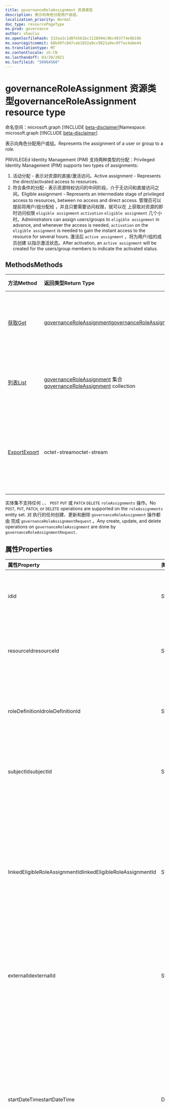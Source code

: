 ```yaml
---
title: governanceRoleAssignment 资源类型
description: 表示向角色分配用户或组。
localization_priority: Normal
doc_type: resourcePageType
ms.prod: governance
author: shauliu
ms.openlocfilehash: 532ea3c1d8fe5b1bc1128994c96c493774e9b19b
ms.sourcegitcommit: 68b49fc847ceb1032a9cc9821a9ec0f7ac4abe44
ms.translationtype: MT
ms.contentlocale: zh-CN
ms.lasthandoff: 03/20/2021
ms.locfileid: "50964560"
---
```

# <a name="governanceroleassignment-resource-type"></a><span data-ttu-id="02032-103">governanceRoleAssignment 资源类型</span><span class="sxs-lookup"><span data-stu-id="02032-103">governanceRoleAssignment resource type</span></span>

<span data-ttu-id="02032-104">命名空间：microsoft.graph [!INCLUDE [beta-disclaimer](../../includes/beta-disclaimer.md)]</span><span class="sxs-lookup"><span data-stu-id="02032-104">Namespace: microsoft.graph [!INCLUDE [beta-disclaimer](../../includes/beta-disclaimer.md)]</span></span>

<span data-ttu-id="02032-105">表示向角色分配用户或组。</span><span class="sxs-lookup"><span data-stu-id="02032-105">Represents the assignment of a user or group to a role.</span></span>

<span data-ttu-id="02032-106">PRIVILEGEd Identity Management (PIM) 支持两种类型的分配：</span><span class="sxs-lookup"><span data-stu-id="02032-106">Privileged Identity Management (PIM) supports two types of assignments:</span></span>

1. <span data-ttu-id="02032-107">活动分配 - 表示对资源的直接/激活访问。</span><span class="sxs-lookup"><span data-stu-id="02032-107">Active assignment - Represents the direct/activated access to resources.</span></span>
2. <span data-ttu-id="02032-108">符合条件的分配 - 表示资源特权访问的中间阶段，介于无访问和直接访问之间。</span><span class="sxs-lookup"><span data-stu-id="02032-108">Eligible assignment - Represents an intermediate stage of privileged access to resources, between no access and direct access.</span></span> <span data-ttu-id="02032-109">管理员可以提前将用户/组分配给 ，并且只要需要访问权限，就可以在 上获取对资源的即时访问权限 `eligible assignment` `activation` `eligible assignment` 几个小时。</span><span class="sxs-lookup"><span data-stu-id="02032-109">Administrators can assign users/groups to `eligible assignment` in advance, and whenever the access is needed, `activation` on the `eligible assignment` is needed to gain the instant access to the resource for several hours.</span></span> <span data-ttu-id="02032-110">激活后 `active assignment` ，将为用户/组的成员创建 以指示激活状态。</span><span class="sxs-lookup"><span data-stu-id="02032-110">After activation, an `active assignment` will be created for the users/group members to indicate the activated status.</span></span>

## <a name="methods"></a><span data-ttu-id="02032-111">Methods</span><span class="sxs-lookup"><span data-stu-id="02032-111">Methods</span></span>

| <span data-ttu-id="02032-112">方法</span><span class="sxs-lookup"><span data-stu-id="02032-112">Method</span></span>          | <span data-ttu-id="02032-113">返回类型</span><span class="sxs-lookup"><span data-stu-id="02032-113">Return Type</span></span> |<span data-ttu-id="02032-114">说明</span><span class="sxs-lookup"><span data-stu-id="02032-114">Description</span></span>|
|:------------|:--------|:--------|
|[<span data-ttu-id="02032-115">获取</span><span class="sxs-lookup"><span data-stu-id="02032-115">Get</span></span>](../api/governanceroleassignment-get.md) |  [<span data-ttu-id="02032-116">governanceRoleAssignment</span><span class="sxs-lookup"><span data-stu-id="02032-116">governanceRoleAssignment</span></span>](../resources/governanceroleassignment.md) |<span data-ttu-id="02032-117">读取实体的属性和角色分配关系。</span><span class="sxs-lookup"><span data-stu-id="02032-117">Read properties and relationships of a role assignment entity.</span></span>|
|[<span data-ttu-id="02032-118">列表</span><span class="sxs-lookup"><span data-stu-id="02032-118">List</span></span>](../api/governanceroleassignment-list.md) | <span data-ttu-id="02032-119">[governanceRoleAssignment](../resources/governanceroleassignment.md) 集合</span><span class="sxs-lookup"><span data-stu-id="02032-119">[governanceRoleAssignment](../resources/governanceroleassignment.md) collection</span></span>|<span data-ttu-id="02032-120">列出资源上的角色分配集合。</span><span class="sxs-lookup"><span data-stu-id="02032-120">List a collection of role assignments on a resource.</span></span> |
|[<span data-ttu-id="02032-121">Export</span><span class="sxs-lookup"><span data-stu-id="02032-121">Export</span></span>](../api/governanceroleassignment-export.md) | <span data-ttu-id="02032-122">octet-stream</span><span class="sxs-lookup"><span data-stu-id="02032-122">octet-stream</span></span> |<span data-ttu-id="02032-123">下载资源上的角色分配集合，并另存为 `.csv` 文件。</span><span class="sxs-lookup"><span data-stu-id="02032-123">Download a collection of role assignments on a resource and save as a `.csv` file.</span></span>|

<span data-ttu-id="02032-124">实体集不支持任何 、、 `POST` `PUT` 或 `PATCH` `DELETE` `roleAssignments` 操作。</span><span class="sxs-lookup"><span data-stu-id="02032-124">No `POST`, `PUT`, `PATCH`, or `DELETE` operations are supported on the `roleAssignments` entity set.</span></span> <span data-ttu-id="02032-125">对 执行的任何创建、更新和删除 `governanceRoleAssignment` 操作都由 完成 `governanceRoleAssignmentRequest` 。</span><span class="sxs-lookup"><span data-stu-id="02032-125">Any create, update, and delete operations on `governanceRoleAssignment` are done by `governanceRoleAssignmentRequest`.</span></span>

## <a name="properties"></a><span data-ttu-id="02032-126">属性</span><span class="sxs-lookup"><span data-stu-id="02032-126">Properties</span></span>
| <span data-ttu-id="02032-127">属性</span><span class="sxs-lookup"><span data-stu-id="02032-127">Property</span></span>  | <span data-ttu-id="02032-128">类型</span><span class="sxs-lookup"><span data-stu-id="02032-128">Type</span></span>      |<span data-ttu-id="02032-129">说明</span><span class="sxs-lookup"><span data-stu-id="02032-129">Description</span></span>|
|:----------|:----------|:----------|
|<span data-ttu-id="02032-130">id</span><span class="sxs-lookup"><span data-stu-id="02032-130">id</span></span>         |<span data-ttu-id="02032-131">String</span><span class="sxs-lookup"><span data-stu-id="02032-131">String</span></span>     |<span data-ttu-id="02032-132">id of the 角色分配.</span><span class="sxs-lookup"><span data-stu-id="02032-132">The ID of the role assignment.</span></span> <span data-ttu-id="02032-133">它采用 GUID 格式。</span><span class="sxs-lookup"><span data-stu-id="02032-133">It is in GUID format.</span></span>|
|<span data-ttu-id="02032-134">resourceId</span><span class="sxs-lookup"><span data-stu-id="02032-134">resourceId</span></span> |<span data-ttu-id="02032-135">String</span><span class="sxs-lookup"><span data-stu-id="02032-135">String</span></span>     |<span data-ttu-id="02032-136">必填。</span><span class="sxs-lookup"><span data-stu-id="02032-136">Required.</span></span> <span data-ttu-id="02032-137">与项目关联的角色分配的 ID。</span><span class="sxs-lookup"><span data-stu-id="02032-137">The ID of the resource which the role assignment is associated with.</span></span> |
|<span data-ttu-id="02032-138">roleDefinitionId</span><span class="sxs-lookup"><span data-stu-id="02032-138">roleDefinitionId</span></span>|<span data-ttu-id="02032-139">String</span><span class="sxs-lookup"><span data-stu-id="02032-139">String</span></span>|<span data-ttu-id="02032-140">必填。</span><span class="sxs-lookup"><span data-stu-id="02032-140">Required.</span></span> <span data-ttu-id="02032-141">角色定义的 ID，角色分配角色定义。</span><span class="sxs-lookup"><span data-stu-id="02032-141">The ID of the role definition which the role assignment is associated with.</span></span> |
|<span data-ttu-id="02032-142">subjectId</span><span class="sxs-lookup"><span data-stu-id="02032-142">subjectId</span></span>|<span data-ttu-id="02032-143">String</span><span class="sxs-lookup"><span data-stu-id="02032-143">String</span></span>       |<span data-ttu-id="02032-144">必填。</span><span class="sxs-lookup"><span data-stu-id="02032-144">Required.</span></span> <span data-ttu-id="02032-145">与用户关联的角色分配的 ID。</span><span class="sxs-lookup"><span data-stu-id="02032-145">The ID of the subject which the role assignment is associated with.</span></span> |
|<span data-ttu-id="02032-146">linkedEligibleRoleAssignmentId</span><span class="sxs-lookup"><span data-stu-id="02032-146">linkedEligibleRoleAssignmentId</span></span>|<span data-ttu-id="02032-147">String</span><span class="sxs-lookup"><span data-stu-id="02032-147">String</span></span>|<span data-ttu-id="02032-148">如果这是 和 由于 激活而创建的 ，则它表示 的 `active assignment` `eligible assignment` `eligible assignment` ID;否则，值为 `null` 。</span><span class="sxs-lookup"><span data-stu-id="02032-148">If this is an `active assignment` and created due to activation on an `eligible assignment`, it represents the ID of that `eligible assignment`; Otherwise, the value is `null`.</span></span> |
|<span data-ttu-id="02032-149">externalId</span><span class="sxs-lookup"><span data-stu-id="02032-149">externalId</span></span>   |<span data-ttu-id="02032-150">String</span><span class="sxs-lookup"><span data-stu-id="02032-150">String</span></span>     |<span data-ttu-id="02032-151">用于标识提供程序中应用程序角色分配外部 ID。</span><span class="sxs-lookup"><span data-stu-id="02032-151">The external ID the resource that is used to identify the role assignment in the provider.</span></span>|
|<span data-ttu-id="02032-152">startDateTime</span><span class="sxs-lookup"><span data-stu-id="02032-152">startDateTime</span></span>|<span data-ttu-id="02032-153">DateTimeOffset</span><span class="sxs-lookup"><span data-stu-id="02032-153">DateTimeOffset</span></span>|<span data-ttu-id="02032-154">会议开始时间角色分配。</span><span class="sxs-lookup"><span data-stu-id="02032-154">The start time of the role assignment.</span></span> <span data-ttu-id="02032-155">时间戳类型表示采用 ISO 8601 格式的日期和时间信息，始终采用 UTC 时区。</span><span class="sxs-lookup"><span data-stu-id="02032-155">The Timestamp type represents date and time information using ISO 8601 format and is always in UTC time.</span></span> <span data-ttu-id="02032-156">例如，2014 年 1 月 1 日午夜 UTC 为 `2014-01-01T00:00:00Z`</span><span class="sxs-lookup"><span data-stu-id="02032-156">For example, midnight UTC on Jan 1, 2014 is `2014-01-01T00:00:00Z`</span></span>|
|<span data-ttu-id="02032-157">endDateTime</span><span class="sxs-lookup"><span data-stu-id="02032-157">endDateTime</span></span>|<span data-ttu-id="02032-158">DateTimeOffset</span><span class="sxs-lookup"><span data-stu-id="02032-158">DateTimeOffset</span></span>|<span data-ttu-id="02032-159">对于非永久角色分配，此时间将角色分配过期。</span><span class="sxs-lookup"><span data-stu-id="02032-159">For a non-permanent role assignment, this is the time when the role assignment will be expired.</span></span> <span data-ttu-id="02032-160">时间戳类型表示采用 ISO 8601 格式的日期和时间信息，始终采用 UTC 时区。</span><span class="sxs-lookup"><span data-stu-id="02032-160">The Timestamp type represents date and time information using ISO 8601 format and is always in UTC time.</span></span> <span data-ttu-id="02032-161">例如，2014 年 1 月 1 日午夜 UTC 为 `2014-01-01T00:00:00Z`</span><span class="sxs-lookup"><span data-stu-id="02032-161">For example, midnight UTC on Jan 1, 2014 is `2014-01-01T00:00:00Z`</span></span>|
|<span data-ttu-id="02032-162">assignmentState</span><span class="sxs-lookup"><span data-stu-id="02032-162">assignmentState</span></span>|<span data-ttu-id="02032-163">String</span><span class="sxs-lookup"><span data-stu-id="02032-163">String</span></span>  |<span data-ttu-id="02032-164">工作分配的状态。</span><span class="sxs-lookup"><span data-stu-id="02032-164">The state of the assignment.</span></span> <span data-ttu-id="02032-165">该值可用于符合条件的分配，或者如果该值是由管理员直接分配，或者由用户对符合条件的分配 `Eligible` `Active` `Active` 进行激活。</span><span class="sxs-lookup"><span data-stu-id="02032-165">The value can be `Eligible` for eligible assignment or `Active` if it is directly assigned `Active` by administrators, or activated on an eligible assignment by the users.</span></span>|
|<span data-ttu-id="02032-166">memberType</span><span class="sxs-lookup"><span data-stu-id="02032-166">memberType</span></span>|<span data-ttu-id="02032-167">String</span><span class="sxs-lookup"><span data-stu-id="02032-167">String</span></span>      |<span data-ttu-id="02032-168">成员的类型。</span><span class="sxs-lookup"><span data-stu-id="02032-168">The type of member.</span></span> <span data-ttu-id="02032-169">该值可以是： (如果 角色分配 继承自父资源范围) ，则 (如果 角色分配 不是继承的，但来自组分配) 的成员身份;如果 角色分配 既不继承也不从组分配) 继承 `Inherited` `Group` `User` (。</span><span class="sxs-lookup"><span data-stu-id="02032-169">The value can be: `Inherited` (if the role assignment is inherited from a parent resource scope), `Group` (if the role assignment is not inherited, but comes from the membership of a group assignment), or `User` (if the role assignment is neither inherited nor from a group assignment).</span></span>|


## <a name="relationships"></a><span data-ttu-id="02032-170">关系</span><span class="sxs-lookup"><span data-stu-id="02032-170">Relationships</span></span>
| <span data-ttu-id="02032-171">关系</span><span class="sxs-lookup"><span data-stu-id="02032-171">Relationship</span></span> | <span data-ttu-id="02032-172">类型</span><span class="sxs-lookup"><span data-stu-id="02032-172">Type</span></span>   |<span data-ttu-id="02032-173">说明</span><span class="sxs-lookup"><span data-stu-id="02032-173">Description</span></span>|
|:---------------|:--------|:----------|
|<span data-ttu-id="02032-174">资源</span><span class="sxs-lookup"><span data-stu-id="02032-174">resource</span></span>|[<span data-ttu-id="02032-175">governanceResource</span><span class="sxs-lookup"><span data-stu-id="02032-175">governanceResource</span></span>](../resources/governanceresource.md)|<span data-ttu-id="02032-176">只读。</span><span class="sxs-lookup"><span data-stu-id="02032-176">Read-only.</span></span> <span data-ttu-id="02032-177">与项目关联的角色分配。</span><span class="sxs-lookup"><span data-stu-id="02032-177">The resource associated with the role assignment.</span></span> |
|<span data-ttu-id="02032-178">roleDefinition</span><span class="sxs-lookup"><span data-stu-id="02032-178">roleDefinition</span></span>|[<span data-ttu-id="02032-179">governanceRoleDefinition</span><span class="sxs-lookup"><span data-stu-id="02032-179">governanceRoleDefinition</span></span>](../resources/governanceroledefinition.md)|<span data-ttu-id="02032-180">只读。</span><span class="sxs-lookup"><span data-stu-id="02032-180">Read-only.</span></span> <span data-ttu-id="02032-181">与角色关联的角色角色分配。</span><span class="sxs-lookup"><span data-stu-id="02032-181">The role definition associated with the role assignment.</span></span> |
|<span data-ttu-id="02032-182">subject</span><span class="sxs-lookup"><span data-stu-id="02032-182">subject</span></span>|[<span data-ttu-id="02032-183">governanceSubject</span><span class="sxs-lookup"><span data-stu-id="02032-183">governanceSubject</span></span>](../resources/governancesubject.md)|<span data-ttu-id="02032-184">只读。</span><span class="sxs-lookup"><span data-stu-id="02032-184">Read-only.</span></span> <span data-ttu-id="02032-185">与项目关联的角色分配。</span><span class="sxs-lookup"><span data-stu-id="02032-185">The subject associated with the role assignment.</span></span> |
|<span data-ttu-id="02032-186">linkedEligibleRoleAssignment</span><span class="sxs-lookup"><span data-stu-id="02032-186">linkedEligibleRoleAssignment</span></span>|[<span data-ttu-id="02032-187">governanceRoleAssignment</span><span class="sxs-lookup"><span data-stu-id="02032-187">governanceRoleAssignment</span></span>](../resources/governanceroleassignment.md)|<span data-ttu-id="02032-188">只读。</span><span class="sxs-lookup"><span data-stu-id="02032-188">Read-only.</span></span> <span data-ttu-id="02032-189">如果这是 和 由于 激活而创建的 ，则它表示 的 `active assignment` `eligible assignment` 对象 `eligible assignment` ;否则，值为 `null` 。</span><span class="sxs-lookup"><span data-stu-id="02032-189">If this is an `active assignment` and created due to activation on an `eligible assignment`, it represents the object of that `eligible assignment`; Otherwise, the value is `null`.</span></span> |

## <a name="json-representation"></a><span data-ttu-id="02032-190">JSON 表示形式</span><span class="sxs-lookup"><span data-stu-id="02032-190">JSON representation</span></span>

<span data-ttu-id="02032-191">下面是资源的 JSON 表示形式。</span><span class="sxs-lookup"><span data-stu-id="02032-191">Here is a JSON representation of the resource.</span></span>


<!-- {
  "blockType": "resource",
  "keyProperty": "id",
  "optionalProperties": [

  ],
  "@odata.type": "microsoft.graph.governanceRoleAssignment"
}-->

```json
{
  "id": "String (identifier)",
  "resourceId": "String",
  "roleDefinitionId": "String",
  "subjectId": "String",
  "linkedEligibleRoleAssignmentId": "String",
  "externalId": "String",
  "startDateTime": "String (timestamp)",
  "endDateTime": "String (timestamp)",
  "assignmentState": "String",
  "memberType": "String",
}

```

<!-- uuid: 8fcb5dbc-d5aa-4681-8e31-b001d5168d79
2015-10-25 14:57:30 UTC -->
<!--
{
  "type": "#page.annotation",
  "description": "governanceRoleAssignment",
  "keywords": "",
  "section": "documentation",
  "tocPath": "",
  "suppressions": []
}
-->


